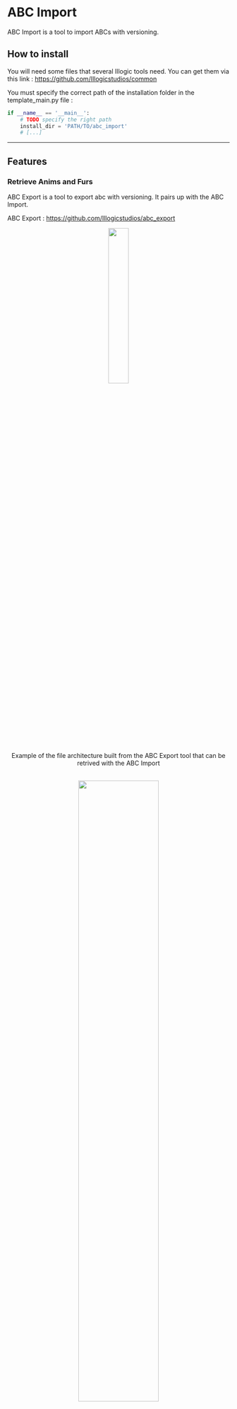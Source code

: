 # ABC Import

ABC Import is a tool to import ABCs with versioning.

## How to install

You will need some files that several Illogic tools need. You can get them via this link :
https://github.com/Illogicstudios/common

You must specify the correct path of the installation folder in the template_main.py file :
```python
if __name__ == '__main__':
    # TODO specify the right path
    install_dir = 'PATH/TO/abc_import'
    # [...]
```
---

## Features

### Retrieve Anims and Furs

ABC Export is a tool to export abc with versioning. It pairs up with the ABC Import.

ABC Export : https://github.com/Illogicstudios/abc_export

<div align="center">
  <span>
    <img src="https://user-images.githubusercontent.com/94440879/219347243-0525e34d-dcf6-425d-8c7c-8554ac32bd87.png" width=30%>
  </span>
  <p weight="bold">Example of the file architecture built from the ABC Export tool that can be retrived with the ABC Import</p>
  <br/>
</div>

<div align="center">
  <span>
    <img src="https://user-images.githubusercontent.com/94440879/220320877-7e1d392a-8c96-4b58-9a08-ce97dc6f7c4c.png" width=60%>
  </span>
  <p weight="bold">You can retrieve the abc anim and the abc fur from a folder</p>
  <br/>
</div>

A valid folder is an existing folder named "abc" or "abc_fur" or the parent folder of one of these.

In the User interface you can visualize the available versions and if the assets are already in the scene. Here no assets are present.

<div align="center">
  <span>
    <img src="https://user-images.githubusercontent.com/94440879/220321933-3446ffe5-19fd-43bb-90c3-50a0fa062539.png" width=60%>
  </span>
  <p weight="bold">States change when assets are already in the scene</p>
  <br/>
</div>

### Importing and Updating

<div align="center">
  <span>
    <img src="https://user-images.githubusercontent.com/94440879/220323225-26d0028d-0456-4560-986b-65034b7d6f06.png" width=45%>
  </span>
  <span>
    <img src="https://user-images.githubusercontent.com/94440879/220323284-f07ec8e0-4f87-41f7-8e42-ea8572495964.png" width=45%>
  </span>
  <p weight="bold">Updating the version of an abc</p>
  <br/>
</div>

By selecting a row and clicking the button "Import or Update selection" the abc will be update or import to the version selected in the "Import version" of the abc.

The "Update look" buttons updates the uvs and shaders of animations and shaders of furs independently of the import version.

The checkbox "Update UVs and Shaders" achieve the same goal that the "Update looks" buttons but at the import or update of the abc.

